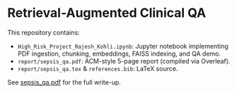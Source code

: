 # Retrieval-Augmented Clinical QA

This repository contains:

- `High_Risk_Project_Rajesh_Kohli.ipynb`: Jupyter notebook implementing PDF ingestion, chunking, embeddings, FAISS indexing, and QA demo.  
- `report/sepsis_qa.pdf`: ACM-style 5-page report (compiled via Overleaf).  
- `report/sepsis_qa.tex` & `references.bib`: LaTeX source.  

See [sepsis_qa.pdf](https://github.com/rajesh-kohli/sepsis-clinical-qa/blob/main/sepsis_qa.pdf) for the full write-up.
